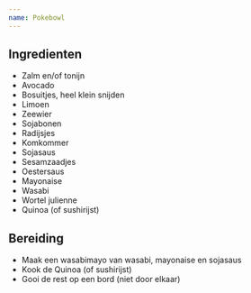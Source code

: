 ```yaml
---
name: Pokebowl
---
```


## Ingredienten

- Zalm en/of tonijn
- Avocado
- Bosuitjes, heel klein snijden
- Limoen
- Zeewier
- Sojabonen
- Radijsjes
- Komkommer
- Sojasaus
- Sesamzaadjes
- Oestersaus
- Mayonaise
- Wasabi
- Wortel julienne
- Quinoa (of sushirijst)

## Bereiding

- Maak een wasabimayo van wasabi, mayonaise en sojasaus
- Kook de Quinoa (of sushirijst)
- Gooi de rest op een bord (niet door elkaar)
